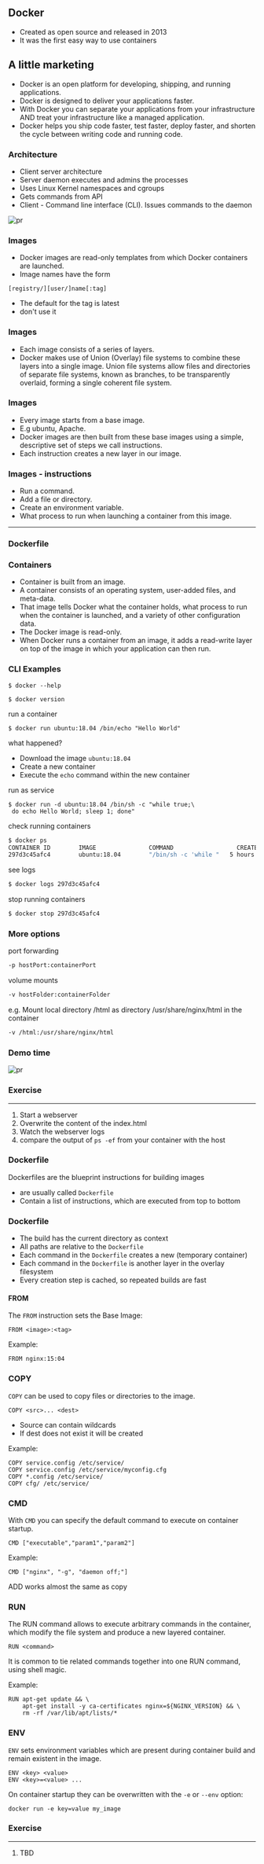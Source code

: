 ## Docker
- Created as open source and released in 2013
- It was the first easy way to use containers



## A little marketing
- Docker is an open platform for developing, shipping, and running applications. <!-- .element: class="fragment" --> 
- Docker is designed to deliver your applications faster. <!-- .element: class="fragment" --> 
- With Docker you can separate your applications from your infrastructure AND treat your infrastructure like a managed application. <!-- .element: class="fragment" --> 
- Docker helps you ship code faster, test faster, deploy faster, and shorten the cycle between writing code and running code.<!-- .element: class="fragment" -->  


### Architecture
* Client server architecture<!-- .element: class="fragment" --> 
* Server daemon executes and admins the processes<!-- .element: class="fragment" --> 
* Uses Linux Kernel namespaces and cgroups<!-- .element: class="fragment" --> 
* Gets commands from API<!-- .element: class="fragment" --> 
* Client - Command line interface (CLI). Issues commands to the daemon<!-- .element: class="fragment" --> 


![pr](./content/images/docker-architecture.svg) 


### Images
* Docker images are read-only templates from which Docker containers are launched.
* Image names have the form <!-- .element: class="fragment" --> 
```
[registry/][user/]name[:tag]
```
* The default for the tag is latest <!-- .element: class="fragment" --> 
 * don't use it <!-- .element: class="fragment" --> 


### Images
* Each image consists of a series of layers.
* Docker makes use of Union (Overlay) file systems to combine these layers into a single image. Union file systems allow files and directories of separate file systems, known as branches, to be transparently overlaid, forming a single coherent file system.<!-- .element: class="fragment" -->


### Images
* Every image starts from a base image.
 * E.g ubuntu, Apache.
* Docker images are then built from these base images using a simple, descriptive set of steps we call instructions.<!-- .element: class="fragment" -->
* Each instruction creates a new layer in our image. <!-- .element: class="fragment" -->


### Images - instructions
* Run a command.
* Add a file or directory.
* Create an environment variable.
* What process to run when launching a container from this image.
---
### Dockerfile <!-- .element: class="fragment" -->



### Containers
* Container is built from an image.
* A container consists of an operating system, user-added files, and meta-data.<!-- .element: class="fragment" -->
* That image tells Docker what the container holds, what process to run when the container is launched, and a variety of other configuration data.<!-- .element: class="fragment" -->
* The Docker image is read-only.<!-- .element: class="fragment" -->
* When Docker runs a container from an image, it adds a read-write layer on top of the image in which your application can then run.<!-- .element: class="fragment" -->



### CLI Examples
```
$ docker --help
``` 

``` 
$ docker version
```
<!-- .element: class="fragment" -->


run a container 
``` 
$ docker run ubuntu:18.04 /bin/echo "Hello World"
```
what happened?  
* Download the image `ubuntu:18.04`
* Create a new container
* Execute the `echo` command within the new container


run as service 
``` 
$ docker run -d ubuntu:18.04 /bin/sh -c "while true;\  
 do echo Hello World; sleep 1; done"
```
check running containers <!-- .element: style="text-align:left;" class="fragment" data-fragment-index="1"-->
```bash
$ docker ps
CONTAINER ID        IMAGE               COMMAND                  CREATED             STATUS              PORTS               NAMES
297d3c45afc4        ubuntu:18.04        "/bin/sh -c 'while "   5 hours ago         Up 5 hours                              adoring_wilson
```
<!-- .element: class="fragment" data-fragment-index="1"-->
see logs <!-- .element: style="text-align:left;" class="fragment" data-fragment-index="2"-->
```bash
$ docker logs 297d3c45afc4
```
<!-- .element: class="fragment" data-fragment-index="2"-->
stop running containers <!-- .element: style="text-align:left;" class="fragment" data-fragment-index="3"-->
```bash
$ docker stop 297d3c45afc4
```
<!-- .element: class="fragment" data-fragment-index="3"-->


### More options
port forwarding <!-- .element: style="text-align:left;" -->
``` bash
-p hostPort:containerPort
```
volume mounts <!-- .element: style="text-align:left;" class="fragment" data-fragment-index="1"-->
```bash
-v hostFolder:containerFolder
```
<!-- .element: class="fragment" data-fragment-index="1"-->
e.g. Mount local directory /html as directory /usr/share/nginx/html in the container<!-- .element: style="text-align:left;" class="fragment" data-fragment-index="1"-->
```bash
-v /html:/usr/share/nginx/html
```
<!-- .element: class="fragment" data-fragment-index="1"-->


### Demo time
![pr](./content/images/coding.gif) 


### Exercise
----------
1. Start a webserver
2. Overwrite the content of the index.html
3. Watch the webserver logs
4. compare the output of `ps -ef` from your container with the host



### Dockerfile
Dockerfiles are the blueprint instructions for building images
* are usually called `Dockerfile`
* Contain a list of instructions, which are executed from top to bottom


### Dockerfile
* The build has the current directory as context
* All paths are relative to the `Dockerfile`
* Each command in the `Dockerfile` creates a new (temporary container)
* Each command in the `Dockerfile` is another layer in the overlay filesystem
* Every creation step is cached, so repeated builds are fast


#### FROM
The `FROM` instruction sets the Base Image:

    FROM <image>:<tag>

Example:

    FROM nginx:15:04


### COPY
`COPY` can be used to copy files or directories to the image.

    COPY <src>... <dest>

- Source can contain wildcards
- If dest does not exist it will be created

Example:<!-- .element: style="text-align:left;" -->

    COPY service.config /etc/service/
    COPY service.config /etc/service/myconfig.cfg
    COPY *.config /etc/service/
    COPY cfg/ /etc/service/


### CMD
With `CMD` you can specify the default command to execute on container startup.

    CMD ["executable","param1","param2"]

Example:<!-- .element: style="text-align:left;" -->

    CMD ["nginx", "-g", "daemon off;"]

ADD works almost the same as copy <!-- .element: style="text-align:left;" -->


### RUN
The RUN command allows to execute arbitrary commands in the container, which modify the
file system and produce a new layered container.<!-- .element: style="text-align:left;" -->

    RUN <command>

It is common to tie related commands together into one RUN command, using shell magic.<!-- .element: style="text-align:left;" -->

Example:<!-- .element: style="text-align:left;" -->

    RUN apt-get update && \
        apt-get install -y ca-certificates nginx=${NGINX_VERSION} && \
        rm -rf /var/lib/apt/lists/*


### ENV
`ENV` sets environment variables which are present during container build and remain existent in the image.

    ENV <key> <value>
    ENV <key>=<value> ...

On container startup they can be overwritten with the `-e` or `--env` option:

    docker run -e key=value my_image


### Exercise
----------
1. TBD

